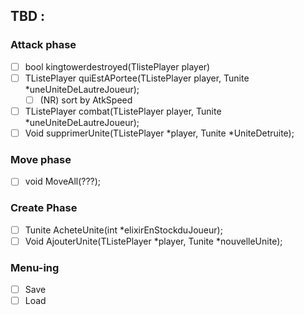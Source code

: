 ## TBD :

### Attack phase
 - [ ] bool kingtowerdestroyed(TlistePlayer player)
 - [ ] TListePlayer quiEstAPortee(TListePlayer player, Tunite *uneUniteDeLautreJoueur);
   - [ ] (NR) sort by AtkSpeed
 - [ ] TListePlayer combat(TListePlayer player, Tunite *uneUniteDeLautreJoueur);
 - [ ] Void supprimerUnite(TListePlayer *player, Tunite *UniteDetruite);

### Move phase
 - [ ] void MoveAll(???);

### Create Phase
 - [ ] Tunite AcheteUnite(int *elixirEnStockduJoueur);
 - [ ] Void AjouterUnite(TListePlayer *player, Tunite *nouvelleUnite);

### Menu-ing
 - [ ] Save
 - [ ] Load
